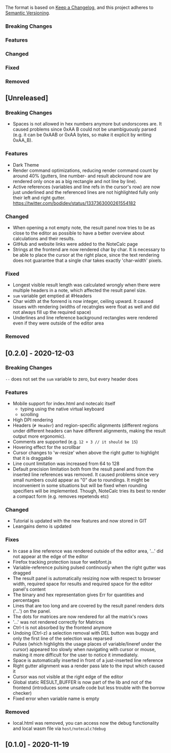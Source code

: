 The format is based on [Keep a Changelog](https://keepachangelog.com/en/1.0.0/),
and this project adheres to [Semantic Versioning](https://semver.org/spec/v2.0.0.html).
### Breaking Changes
### Features
### Changed
### Fixed
### Removed


## [Unreleased]
### Breaking Changes
- Spaces is not allowed in hex numbers anymore but undorscores are.
  It caused problems since 0xAA B could not be unambiguously parsed (e.g. it can be 0xAAB or 0xAA bytes, so make it explicit by writing 0xAA_B).
### Features
- Dark Theme
- Render command optimizations, reducing render command count by around 40%
  (gutters, line number- and result abckround now
  are rendered only once as a big rectangle and not line by line).
- Active references (variables and line refs in the cursor's row) are now just underlined
  and the referenced lines are not highlighted fully only their left and right gutter.
  https://twitter.com/bodidev/status/1337363000261554182

### Changed
- When opening a not empty note, the result panel now tries
to be as close to the editor as possible to have a better
  overview about calculations and their results.
- GitHub and website links were added to the NoteCalc page
- Strings at the frontend are now rendered char by char. It is necessary
to be able to place the cursor at the right place, since the text rendering
  does not guarantee that a single char takes exactly 'char-width' pixels.

### Fixed
- Longest visible result length was calculated wrongly when there were multiple headers
in a note, which affected the result panel size.
- `sum` variable get emptied at #Headers
- Char width at the fonrend is now integer, ceiling upward. It caused issues
with rendering (widths of recatngles were float as well and did not always fill up
  the required space)
- Underlines and line reference background rectangles were rendered even if they
were outside of the editor area
### Removed

## [0.2.0] - 2020-12-03
### Breaking Changes
`--` does not set the `sum` variable to zero, but every header does
### Features
  - Mobile support for index.html and notecalc itself
    - typing using the native virtual keyboard
    - scrolling
  - High DPI rendering
  - Headers (`# Header`) and region-specific alignments (different regions 
    under different headers can have different alignments, making the
    result output more ergonomic).
  - Comments are supported (e.g. `12 + 3 // it should be 15`)
  - Hovering effect for the scrollbar
  - Cursor changes to 'w-resize' when above the right gutter to highlight that it is draggable
  - Line count limitation was increased from 64 to 128
  - Default precision limitation both from the result panel and from the inserted line references was removed. 
    It caused problems since very small numbers could appear as "0" due to roundings.
    It might be inconvenient in some situations but will be fixed when rounding specifiers will be implemented.
    Though, NoteCalc tries its best to render a compact form (e.g. removes repetends etc)
### Changed
  - Tutorial is updated with the new features and now stored in GIT
  - Leangains demo is updated 
### Fixes
  - In case a line reference was rendered outside of the editor area, '...' did not appear at the edge of the editor
  - Firefox tracking protection issue for webfont.js
  - Variable-reference pulsing pulsed continously when the right gutter was dragged
  - The result panel is automatically resizing now with respect to browser width, required space for results and required space for the editor panel's content
  - The binary and hex representation gives Err for quantities and percentages
  - Lines that are too long and are covered by the result panel renders dots ('...') on the panel. 
  - The dots for matrices are now rendered for all the matrix's rows
  - '…' was not rendered correctly for Matrices
  - Ctrl-t is not absorbed by the frontend anymore
  - Undoing (Ctrl-z) a selection removal with DEL button was buggy and only the first line of the selection was
    reparsed  
  - Pulses (which highlights the usage places of variable/lineref under the cursor)
    appeared too slowly when navigating with cursor or mouse, making it more difficult
    for the user to notice it immediately.
  - Space is automatically inserted in front of a just-inserted line reference
  - Right gutter alignment was a render pass late to the input which caused it
  - Cursor was not visible at the right edge of the editor
  - Global static RESULT_BUFFER is now part of the lib and not of the frontend (introduces some unsafe code but less trouble with the borrow checker)
  - Fixed error when variable name is empty
### Removed
  - local.html was removed, you can access now the debug functionality and local wasm file 
  via `host/notecalc?debug` 


## [0.1.0] - 2020-11-19